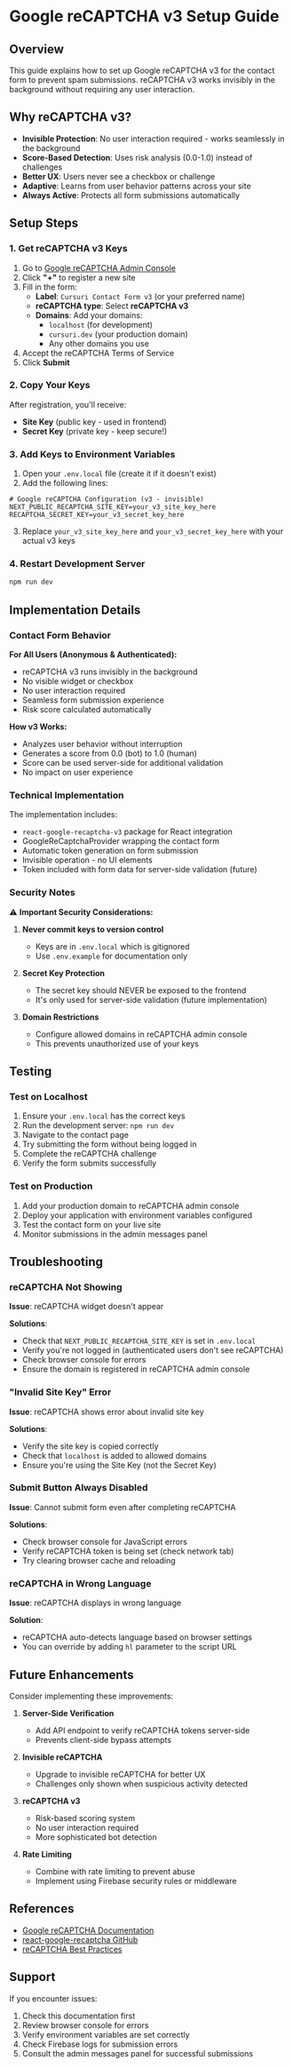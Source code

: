 # Google reCAPTCHA v3 Setup Guide

## Overview
This guide explains how to set up Google reCAPTCHA v3 for the contact form to prevent spam submissions. reCAPTCHA v3 works invisibly in the background without requiring any user interaction.

## Why reCAPTCHA v3?
- **Invisible Protection**: No user interaction required - works seamlessly in the background
- **Score-Based Detection**: Uses risk analysis (0.0-1.0) instead of challenges
- **Better UX**: Users never see a checkbox or challenge
- **Adaptive**: Learns from user behavior patterns across your site
- **Always Active**: Protects all form submissions automatically

## Setup Steps

### 1. Get reCAPTCHA v3 Keys

1. Go to [Google reCAPTCHA Admin Console](https://www.google.com/recaptcha/admin)
2. Click **"+"** to register a new site
3. Fill in the form:
   - **Label**: `Cursuri Contact Form v3` (or your preferred name)
   - **reCAPTCHA type**: Select **reCAPTCHA v3**
   - **Domains**: Add your domains:
     - `localhost` (for development)
     - `cursuri.dev` (your production domain)
     - Any other domains you use
4. Accept the reCAPTCHA Terms of Service
5. Click **Submit**

### 2. Copy Your Keys

After registration, you'll receive:
- **Site Key** (public key - used in frontend)
- **Secret Key** (private key - keep secure!)

### 3. Add Keys to Environment Variables

1. Open your `.env.local` file (create it if it doesn't exist)
2. Add the following lines:

```env
# Google reCAPTCHA Configuration (v3 - invisible)
NEXT_PUBLIC_RECAPTCHA_SITE_KEY=your_v3_site_key_here
RECAPTCHA_SECRET_KEY=your_v3_secret_key_here
```

3. Replace `your_v3_site_key_here` and `your_v3_secret_key_here` with your actual v3 keys

### 4. Restart Development Server

```bash
npm run dev
```

## Implementation Details

### Contact Form Behavior

**For All Users (Anonymous & Authenticated):**
- reCAPTCHA v3 runs invisibly in the background
- No visible widget or checkbox
- No user interaction required
- Seamless form submission experience
- Risk score calculated automatically

**How v3 Works:**
- Analyzes user behavior without interruption
- Generates a score from 0.0 (bot) to 1.0 (human)
- Score can be used server-side for additional validation
- No impact on user experience

### Technical Implementation

The implementation includes:
- `react-google-recaptcha-v3` package for React integration
- GoogleReCaptchaProvider wrapping the contact form
- Automatic token generation on form submission
- Invisible operation - no UI elements
- Token included with form data for server-side validation (future)

### Security Notes

⚠️ **Important Security Considerations:**

1. **Never commit keys to version control**
   - Keys are in `.env.local` which is gitignored
   - Use `.env.example` for documentation only

2. **Secret Key Protection**
   - The secret key should NEVER be exposed to the frontend
   - It's only used for server-side validation (future implementation)

3. **Domain Restrictions**
   - Configure allowed domains in reCAPTCHA admin console
   - This prevents unauthorized use of your keys

## Testing

### Test on Localhost

1. Ensure your `.env.local` has the correct keys
2. Run the development server: `npm run dev`
3. Navigate to the contact page
4. Try submitting the form without being logged in
5. Complete the reCAPTCHA challenge
6. Verify the form submits successfully

### Test on Production

1. Add your production domain to reCAPTCHA admin console
2. Deploy your application with environment variables configured
3. Test the contact form on your live site
4. Monitor submissions in the admin messages panel

## Troubleshooting

### reCAPTCHA Not Showing

**Issue**: reCAPTCHA widget doesn't appear

**Solutions**:
- Check that `NEXT_PUBLIC_RECAPTCHA_SITE_KEY` is set in `.env.local`
- Verify you're not logged in (authenticated users don't see reCAPTCHA)
- Check browser console for errors
- Ensure the domain is registered in reCAPTCHA admin console

### "Invalid Site Key" Error

**Issue**: reCAPTCHA shows error about invalid site key

**Solutions**:
- Verify the site key is copied correctly
- Check that `localhost` is added to allowed domains
- Ensure you're using the Site Key (not the Secret Key)

### Submit Button Always Disabled

**Issue**: Cannot submit form even after completing reCAPTCHA

**Solutions**:
- Check browser console for JavaScript errors
- Verify reCAPTCHA token is being set (check network tab)
- Try clearing browser cache and reloading

### reCAPTCHA in Wrong Language

**Issue**: reCAPTCHA displays in wrong language

**Solution**:
- reCAPTCHA auto-detects language based on browser settings
- You can override by adding `hl` parameter to the script URL

## Future Enhancements

Consider implementing these improvements:

1. **Server-Side Verification**
   - Add API endpoint to verify reCAPTCHA tokens server-side
   - Prevents client-side bypass attempts

2. **Invisible reCAPTCHA**
   - Upgrade to invisible reCAPTCHA for better UX
   - Challenges only shown when suspicious activity detected

3. **reCAPTCHA v3**
   - Risk-based scoring system
   - No user interaction required
   - More sophisticated bot detection

4. **Rate Limiting**
   - Combine with rate limiting to prevent abuse
   - Implement using Firebase security rules or middleware

## References

- [Google reCAPTCHA Documentation](https://developers.google.com/recaptcha/docs/display)
- [react-google-recaptcha GitHub](https://github.com/dozoisch/react-google-recaptcha)
- [reCAPTCHA Best Practices](https://developers.google.com/recaptcha/docs/faq)

## Support

If you encounter issues:
1. Check this documentation first
2. Review browser console for errors
3. Verify environment variables are set correctly
4. Check Firebase logs for submission errors
5. Consult the admin messages panel for successful submissions
